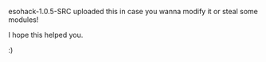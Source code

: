 esohack-1.0.5-SRC
uploaded this in case you wanna modify it or steal some modules!

I hope this helped you.

:)
